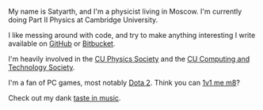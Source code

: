 My name is Satyarth, and I'm a physicist living in Moscow. I'm currently doing Part II Physics at Cambridge University.

I like messing around with code, and try to make anything interesting I write available on [GitHub](https://github.com/satyarth) or [Bitbucket](https://bitbucket.org/accden).

I'm heavily involved in the [CU Physics Society](http://physics.soc.srcf.net/wiki/index.php) and the [CU Computing and Technology Society](http://cucats.soc.srcf.net/).

I'm a fan of PC games, most notably [Dota 2](https://yasp.co/players/39733746). Think you can [1v1 me m8](http://steamcommunity.com/profiles/76561197999999474/)?

Check out my dank [taste in music](http://r8music.com/user/sat).